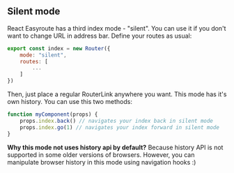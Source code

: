 ## Silent mode

React Easyroute has a third index mode - "silent". 
You can use it if you don't want to change URL in 
address bar. Define your routes as usual:
```javascript
export const index = new Router({
    mode: "silent",
    routes: [
        ...
    ]
})
```
Then, just place a regular RouterLink anywhere you 
want. 
This mode has it's own history. You can use this two 
methods:
```jsx
function myComponent(props) {
    props.index.back() // navigates your index back in silent mode
    props.index.go(1) // navigates your index forward in silent mode
}
```
**Why this mode not uses history api by default?**
Because history API is not supported in some older 
versions of browsers. However, you can manipulate 
browser history in this mode using navigation hooks :)